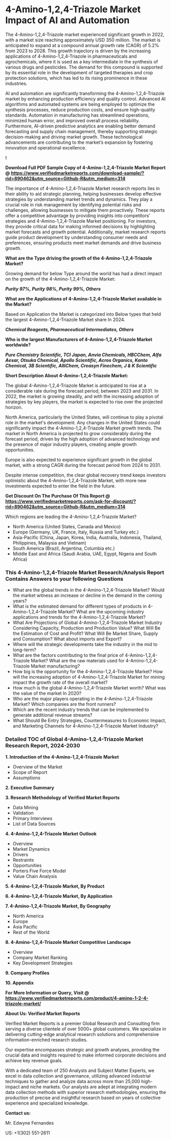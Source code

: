 <meta name="title" content="Global 4-Amino-1,2,4-Triazole Market Impact of AI and Automation"><meta name="description" content="The 4-Amino-1,2,4-Triazole market experienced significant growth in 2022, with a market size reaching approximately USD 350 million. The market is anticipated to expan"><meta name="title" content="4-Amino-1,2,4-Triazole Market Size, Share, Scope, Trends, Growth, Opportunities, Analysis, Forecast"><h1>4-Amino-1,2,4-Triazole Market Impact of AI and Automation</h1><p>The 4-Amino-1,2,4-Triazole market experienced significant growth in 2022, with a market size reaching approximately USD 350 million. The market is anticipated to expand at a compound annual growth rate (CAGR) of 5.2% from 2023 to 2028. This growth trajectory is driven by the increasing applications of 4-Amino-1,2,4-Triazole in pharmaceuticals and agrochemicals, where it is used as a key intermediate in the synthesis of various drugs and pesticides. The demand for this compound is supported by its essential role in the development of targeted therapies and crop protection solutions, which has led to its rising prominence in these industries.</p><p>AI and automation are significantly transforming the 4-Amino-1,2,4-Triazole market by enhancing production efficiency and quality control. Advanced AI algorithms and automated systems are being employed to optimize the synthesis processes, reduce production costs, and ensure high-quality standards. Automation in manufacturing has streamlined operations, minimized human error, and improved overall process reliability. Furthermore, AI-driven predictive analytics are enabling better demand forecasting and supply chain management, thereby supporting strategic decision-making and driving market growth. These technological advancements are contributing to the market’s expansion by fostering innovation and operational excellence.</p>t</p><p id="" class=""><strong>Download Full PDF Sample Copy of 4-Amino-1,2,4-Triazole Market Report @ <a href="https://www.verifiedmarketreports.com/download-sample/?rid=890462&utm_source=Github-R&utm_medium=314" target="_blank">https://www.verifiedmarketreports.com/download-sample/?rid=890462&utm_source=Github-R&utm_medium=314</a></strong></p><p>The importance of&nbsp;4-Amino-1,2,4-Triazole Market research reports lies in their ability to aid strategic planning, helping businesses develop effective strategies by understanding market trends and dynamics. They play a crucial role in risk management by identifying potential risks and challenges, allowing businesses to mitigate them proactively. These reports offer a competitive advantage by providing insights into competitors' strategies and 4-Amino-1,2,4-Triazole Market positioning. For investors, they provide critical data for making informed decisions by highlighting market forecasts and growth potential. Additionally, market research reports guide product development by understanding consumer needs and preferences, ensuring products meet market demands and drive business growth.</p><p><strong>What are the&nbsp;Type driving the growth of the 4-Amino-1,2,4-Triazole Market?</strong></p><p id="" class="">Growing demand for below Type around the world has had a direct impact on the growth of the 4-Amino-1,2,4-Triazole Market:</p><em><strong>Purity 97%, Purity 98%, Purity 99%, Others</strong></em></p><strong>What are the&nbsp;Applications&nbsp;of 4-Amino-1,2,4-Triazole Market available in the Market?</strong></p><p id="" class="">Based on Application the Market is categorized into Below types that held the largest 4-Amino-1,2,4-Triazole Market share In 2024.</p><em><strong>Chemical Reagents, Pharmaceutical Intermediates, Others</strong></em></p><strong>Who is the largest Manufacturers of 4-Amino-1,2,4-Triazole Market worldwide?</strong></p><p><em><strong>Pure Chemistry Scientific, TCI Japan, Anvia Chemicals, HBCChem, Alfa Aesar, Otsuka Chemical, Apollo Scientific, Acros Organics, Kanto Chemical, 3B Scientific, AlliChem, Creasyn Finechem, J & K Scientific</strong></em></p><p id="" class=""><strong>Short Description About 4-Amino-1,2,4-Triazole Market:</strong></p><p>The global 4-Amino-1,2,4-Triazole Market is anticipated to rise at a considerable rate during the forecast period, between 2023 and 2031. In 2022, the market is growing steadily, and with the increasing adoption of strategies by key players, the market is expected to rise over the projected horizon.</p><p>North America, particularly the United States, will continue to play a pivotal role in the market's development. Any changes in the United States could significantly impact the 4-Amino-1,2,4-Triazole Market growth trends. The market in North America is projected to grow considerably during the forecast period, driven by the high adoption of advanced technology and the presence of major industry players, creating ample growth opportunities.</p><p>Europe is also expected to experience significant growth in the global market, with a strong CAGR during the forecast period from 2024 to 2031.</p><p>Despite intense competition, the clear global recovery trend keeps investors optimistic about the 4-Amino-1,2,4-Triazole Market, with more new investments expected to enter the field in the future.</p><p id="" class=""><strong>Get Discount On The Purchase Of This Report @ <a href="https://www.verifiedmarketreports.com/ask-for-discount/?rid=890462&utm_source=Github-R&utm_medium=314" target="_blank">https://www.verifiedmarketreports.com/ask-for-discount/?rid=890462&utm_source=Github-R&utm_medium=314</a></strong></p>Which regions are leading the 4-Amino-1,2,4-Triazole Market?</p><ul><li>North America (United States, Canada and Mexico)</li><li>Europe (Germany, UK, France, Italy, Russia and Turkey etc.)</li><li>Asia-Pacific (China, Japan, Korea, India, Australia, Indonesia, Thailand, Philippines, Malaysia and Vietnam)</li><li>South America (Brazil, Argentina, Columbia etc.)</li><li>Middle East and Africa (Saudi Arabia, UAE, Egypt, Nigeria and South Africa)</li></ul><h3 id="" class="">This 4-Amino-1,2,4-Triazole Market Research/Analysis Report Contains Answers to your following Questions</h3><ul><li>What are the global trends in the 4-Amino-1,2,4-Triazole Market? Would the market witness an increase or decline in the demand in the coming years?</li><li>What is the estimated demand for different types of products in 4-Amino-1,2,4-Triazole Market? What are the upcoming industry applications and trends for the 4-Amino-1,2,4-Triazole Market?</li><li>What Are Projections of Global 4-Amino-1,2,4-Triazole Market Industry Considering Capacity, Production and Production Value? What Will Be the Estimation of Cost and Profit? What Will Be Market Share, Supply and Consumption? What about imports and Export?</li><li>Where will the strategic developments take the industry in the mid to long-term?</li><li>What are the factors contributing to the final price of 4-Amino-1,2,4-Triazole Market? What are the raw materials used for 4-Amino-1,2,4-Triazole Market manufacturing?</li><li>How big is the opportunity for the 4-Amino-1,2,4-Triazole Market? How will the increasing adoption of 4-Amino-1,2,4-Triazole Market for mining impact the growth rate of the overall market?</li><li>How much is the global 4-Amino-1,2,4-Triazole Market worth? What was the value of the market In 2020?</li><li>Who are the major players operating in the 4-Amino-1,2,4-Triazole Market? Which companies are the front runners?</li><li>Which are the recent industry trends that can be implemented to generate additional revenue streams?</li><li>What Should Be Entry Strategies, Countermeasures to Economic Impact, and Marketing Channels for 4-Amino-1,2,4-Triazole Market Industry?</li></ul><h3 id="" class="">Detailed TOC of Global 4-Amino-1,2,4-Triazole Market Research Report, 2024-2030</h3><p id="" class=""><strong>1. Introduction of the 4-Amino-1,2,4-Triazole Market</strong></p><ul><li>Overview of the Market</li><li>Scope of Report</li><li>Assumptions</li></ul><p id="" class=""><strong>2. Executive Summary</strong></p><p id="" class=""><strong>3. Research Methodology of Verified Market Reports</strong></p><ul><li>Data Mining</li><li>Validation</li><li>Primary Interviews</li><li>List of Data Sources</li></ul><p id="" class=""><strong>4. 4-Amino-1,2,4-Triazole Market Outlook</strong></p><ul><li>Overview</li><li>Market Dynamics</li><li>Drivers</li><li>Restraints</li><li>Opportunities</li><li>Porters Five Force Model</li><li>Value Chain Analysis</li></ul><p id="" class=""><strong>5. 4-Amino-1,2,4-Triazole Market, By Product</strong></p><p id="" class=""><strong>6. 4-Amino-1,2,4-Triazole Market, By Application</strong></p><p id="" class=""><strong>7. 4-Amino-1,2,4-Triazole Market, By Geography</strong></p><ul><li>North America</li><li>Europe</li><li>Asia Pacific</li><li>Rest of the World</li></ul><p id="" class=""><strong>8. 4-Amino-1,2,4-Triazole Market Competitive Landscape</strong></p><ul><li>Overview</li><li>Company Market Ranking</li><li>Key Development Strategies</li></ul><p id="" class=""><strong>9. Company Profiles</strong></p><p id="" class=""><strong>10. Appendix</strong></p><p id="" class=""><strong>For More Information or Query, Visit @ <a href="https://www.verifiedmarketreports.com/product/4-amino-1-2-4-triazole-market/" target="_blank">https://www.verifiedmarketreports.com/product/4-amino-1-2-4-triazole-market/</a></strong></p><p id="" class=""><strong>About Us: Verified Market Reports</strong></p><p id="" class="">Verified Market Reports is a premier Global Research and Consulting firm serving a diverse clientele of over 5000+ global customers. We specialize in delivering cutting-edge analytical research solutions and comprehensive information-enriched research studies.</p><p id="" class="">Our expertise encompasses strategic and growth analyses, providing the crucial data and insights required to make informed corporate decisions and achieve key revenue goals.</p><p id="" class="">With a dedicated team of 250 Analysts and Subject Matter Experts, we excel in data collection and governance, utilizing advanced industrial techniques to gather and analyze data across more than 25,000 high-impact and niche markets. Our analysts are adept at integrating modern data collection methods with superior research methodologies, ensuring the production of precise and insightful research based on years of collective experience and specialized knowledge.</p><p id="" class=""><strong>Contact us:</strong></p><p id="" class="">Mr. Edwyne Fernandes</p><p id="" class="">US: +1(302) 551-2611</p>